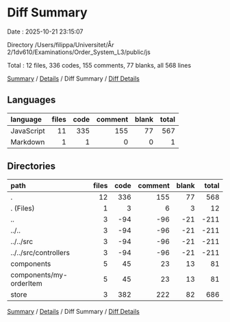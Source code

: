 # Diff Summary

Date : 2025-10-21 23:15:07

Directory /Users/filippa/Universitet/År 2/1dv610/Examinations/Order_System_L3/public/js

Total : 12 files,  336 codes, 155 comments, 77 blanks, all 568 lines

[Summary](results.md) / [Details](details.md) / Diff Summary / [Diff Details](diff-details.md)

## Languages
| language | files | code | comment | blank | total |
| :--- | ---: | ---: | ---: | ---: | ---: |
| JavaScript | 11 | 335 | 155 | 77 | 567 |
| Markdown | 1 | 1 | 0 | 0 | 1 |

## Directories
| path | files | code | comment | blank | total |
| :--- | ---: | ---: | ---: | ---: | ---: |
| . | 12 | 336 | 155 | 77 | 568 |
| . (Files) | 1 | 3 | 6 | 3 | 12 |
| .. | 3 | -94 | -96 | -21 | -211 |
| ../.. | 3 | -94 | -96 | -21 | -211 |
| ../../src | 3 | -94 | -96 | -21 | -211 |
| ../../src/controllers | 3 | -94 | -96 | -21 | -211 |
| components | 5 | 45 | 23 | 13 | 81 |
| components/my-orderItem | 5 | 45 | 23 | 13 | 81 |
| store | 3 | 382 | 222 | 82 | 686 |

[Summary](results.md) / [Details](details.md) / Diff Summary / [Diff Details](diff-details.md)